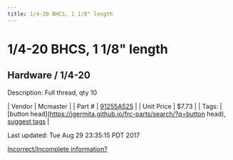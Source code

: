 ```yaml
---
title: 1/4-20 BHCS, 1 1/8" length
---
```


# 1/4-20 BHCS, 1 1/8" length
## Hardware / 1/4-20
Description: 	Full thread, qty 10 

| Vendor | Mcmaster | 
| Part # | [91255A525](https://www.mcmaster.com/#91255A525) | 
| Unit Price | $7.73 | 
| Tags: | [button head](https://jgermita.github.io/frc-parts/search/?q=button head), [suggest tags](https://docs.google.com/forms/d/e/1FAIpQLSeWyY8v3RgOty-MyWmh9U0iivNYN_molChYyS-0U-o-kOAv_g/viewform) | 

Last updated: Tue Aug 29 23:35:15 PDT 2017

 [Incorrect/Incomplete information?](https://docs.google.com/forms/d/e/1FAIpQLSeWyY8v3RgOty-MyWmh9U0iivNYN_molChYyS-0U-o-kOAv_g/viewform)